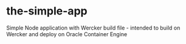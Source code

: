 # the-simple-app
Simple Node application with Wercker build file - intended to build on Wercker and deploy on Oracle Container Engine

